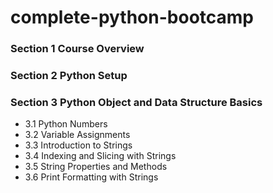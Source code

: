 # complete-python-bootcamp


### Section 1 Course Overview

### Section 2 Python Setup

### Section 3 Python Object and Data Structure Basics
- 3.1 Python Numbers
- 3.2 Variable Assignments
- 3.3 Introduction to Strings
- 3.4 Indexing and Slicing with Strings
- 3.5 String Properties and Methods
- 3.6 Print Formatting with Strings
